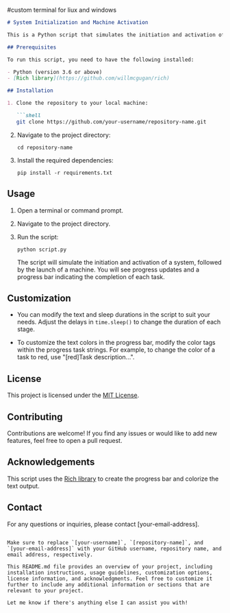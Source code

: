 #custom terminal for liux and windows
```markdown
# System Initialization and Machine Activation

This is a Python script that simulates the initiation and activation of a system, followed by the launch of a machine. It provides a visual representation of the progress using a progress bar.

## Prerequisites

To run this script, you need to have the following installed:

- Python (version 3.6 or above)
- [Rich library](https://github.com/willmcgugan/rich)

## Installation

1. Clone the repository to your local machine:

   ```shell
   git clone https://github.com/your-username/repository-name.git
   ```

2. Navigate to the project directory:

   ```shell
   cd repository-name
   ```

3. Install the required dependencies:

   ```shell
   pip install -r requirements.txt
   ```

## Usage

1. Open a terminal or command prompt.

2. Navigate to the project directory.

3. Run the script:

   ```shell
   python script.py
   ```

   The script will simulate the initiation and activation of a system, followed by the launch of a machine. You will see progress updates and a progress bar indicating the completion of each task.

## Customization

- You can modify the text and sleep durations in the script to suit your needs. Adjust the delays in `time.sleep()` to change the duration of each stage.

- To customize the text colors in the progress bar, modify the color tags within the progress task strings. For example, to change the color of a task to red, use "[red]Task description...".

## License

This project is licensed under the [MIT License](LICENSE).

## Contributing

Contributions are welcome! If you find any issues or would like to add new features, feel free to open a pull request.

## Acknowledgements

This script uses the [Rich library](https://github.com/willmcgugan/rich) to create the progress bar and colorize the text output.

## Contact

For any questions or inquiries, please contact [your-email-address].
```

Make sure to replace `[your-username]`, `[repository-name]`, and `[your-email-address]` with your GitHub username, repository name, and email address, respectively.

This README.md file provides an overview of your project, including installation instructions, usage guidelines, customization options, license information, and acknowledgments. Feel free to customize it further to include any additional information or sections that are relevant to your project.

Let me know if there's anything else I can assist you with!
